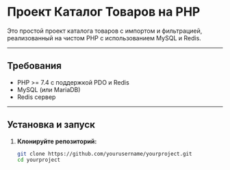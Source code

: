 # Проект Каталог Товаров на PHP

Это простой проект каталога товаров с импортом и фильтрацией, реализованный на чистом PHP с использованием MySQL и Redis.

---

## Требования

- PHP >= 7.4 с поддержкой PDO и Redis
- MySQL (или MariaDB)
- Redis сервер

---

## Установка и запуск

1. **Клонируйте репозиторий:**

   ```bash
   git clone https://github.com/yourusername/yourproject.git
   cd yourproject